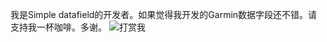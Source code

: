 我是Simple datafield的开发者。如果觉得我开发的Garmin数据字段还不错。请支持我一杯咖啡。多谢。
![打赏我](./kuzan/2025_03_20_19_51_IMG_1696.JPG)
